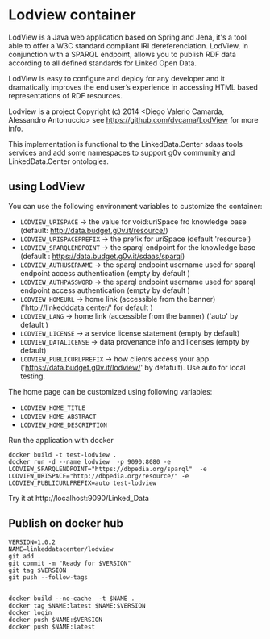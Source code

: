 ﻿# Lodview container

LodView is a Java web application based on Spring and Jena, it's a tool able to offer a W3C standard compliant IRI dereferenciation. LodView, in conjunction with a SPARQL endpoint, allows you to publish RDF data according to all defined standards for Linked Open Data.

LodView is easy to configure and deploy for any developer and it dramatically improves the end user’s experience in accessing HTML based representations of RDF resources.


Lodview is a project Copyright (c) 2014 <Diego Valerio Camarda, Alessandro Antonuccio> see https://github.com/dvcama/LodView for more info.

This implementation is functional to the LinkedData.Center sdaas tools services and add some namespaces to support g0v community and LinkedData.Center ontologies.


## using LodView


You can use the following environment variables to customize the container:

- `LODVIEW_URISPACE` -> the value for void:uriSpace fro knowledge base (default: http://data.budget.g0v.it/resource/)
- `LODVIEW_URISPACEPREFIX` -> the prefix for uriSpace (default 'resource')
- `LODVIEW_SPARQLENDPOINT` -> the sparql endpoint for the knowledge base (default : https://data.budget.g0v.it/sdaas/sparql)
- `LODVIEW_AUTHUSERNAME` -> the sparql endpoint username used for sparql endpoint access authentication (empty by default )
- `LODVIEW_AUTHPASSWORD` -> the sparql endpoint username used for sparql endpoint access  authentication (empty by default )
- `LODVIEW_HOMEURL` -> home link (accessible from the banner) ('http;//linkedddata.center/' for default )
- `LODVIEW_LANG` -> home link (accessible from the banner) ('auto' by default )
- `LODVIEW_LICENSE` -> a service license statement (empty by default)
- `LODVIEW_DATALICENSE` -> data provenance info and licenses (empty by default)
- `LODVIEW_PUBLICURLPREFIX` -> how clients access your app ('https://data.budget.g0v.it/lodview/' by defatult). Use auto for local testing.

The home page can be customized using following variables:

- `LODVIEW_HOME_TITLE` 
- `LODVIEW_HOME_ABSTRACT`
- `LODVIEW_HOME_DESCRIPTION`

Run the application with docker

```
docker build -t test-lodview .
docker run -d --name lodview  -p 9090:8080 -e LODVIEW_SPARQLENDPOINT="https://dbpedia.org/sparql"  -e LODVIEW_URISPACE="http://dbpedia.org/resource/" -e LODVIEW_PUBLICURLPREFIX=auto test-lodview 
```    

Try it at http://localhost:9090/Linked_Data

## Publish on docker hub

```
VERSION=1.0.2
NAME=linkeddatacenter/lodview
git add .
git commit -m "Ready for $VERSION"
git tag $VERSION
git push --follow-tags


docker build --no-cache  -t $NAME .
docker tag $NAME:latest $NAME:$VERSION
docker login 
docker push $NAME:$VERSION
docker push $NAME:latest

